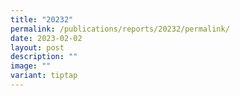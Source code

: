 ```yaml
---
title: "20232"
permalink: /publications/reports/20232/permalink/
date: 2023-02-02
layout: post
description: ""
image: ""
variant: tiptap
---
```

